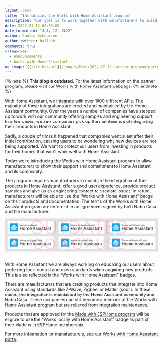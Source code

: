 ```yaml
---
layout: post
title: "Introducing the Works with Home Assistant program"
description: "Our goal is to work together with manufacturers to build the best experience for our shared user base."
date: 2022-07-12 00:00:00
date_formatted: "July 12, 2022"
author: Paulus Schoutsen
author_twitter: balloob
comments: true
categories:
  - Announcements
  - Works-with-Home-Assistant
og_image: {{site.baseurl}}/images/blog/2022-07-12-partner-program/partner_program_og.jpg
---
```


{% note %}
**This blog is outdated.** For the latest information on the partner program, please visit our [Works with Home Assistant webpage](https://works-with.home-assistant.io/).
{% endnote %}

With Home Assistant, we integrate with over 1000 different APIs. The majority of these integrations are created and maintained by the Home Assistant community. Over the years a number of companies have stepped up to work with our community offering samples and engineering support. In a few cases, we saw companies pick up the maintenance of integrating their products in Home Assistant.

Sadly, a couple of times it happened that companies went silent after their initial contribution, causing users to be wondering why new devices are not being supported. We want to protect our users from investing in products for their homes that won't work well with Home Assistant.

Today we’re introducing the Works with Home Assistant program to allow manufacturers to show their support and commitment to Home Assistant and its community.

The program requires manufacturers to maintain the integration of their products in Home Assistant, offer a good user experience, provide product samples and give us an engineering contact to escalate issues. In return, manufacturers will be able to use the “Works with Home Assistant” badge on their products and documentation. The terms of the Works with Home Assistant program are enforced in an agreement signed by both Nabu Casa and the manufacturer.

<img src='/images/blog/2022-07-12-partner-program/partner-program-logos.jpg' alt="Do not use - old partner logos" class='no-shadow'>
<br><br>

With Home Assistant we are always working on educating our users about preferring local control and open standards when acquiring new products. This is also reflected in the “Works with Home Assistant” badges.

There are manufacturers that are creating products that integrate into Home Assistant using standards like Z-Wave, Zigbee, or Matter (soon). In these cases, the integration is maintained by the Home Assistant community and Nabu Casa. These companies can still become a member of the Works with Home Assistant program but are relieved from integration maintenance.

Products that are approved for the [Made with ESPHome program](https://esphome.io/guides/made_for_esphome.html) will be eligible to use the “Works locally with Home Assistant” badge as part of their Made with ESPHome membership.

For more information for manufacturers, see our [Works with Home Assistant portal](https://partner.home-assistant.io).

